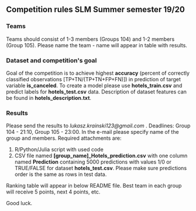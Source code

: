 ## Competition rules SLM Summer semester 19/20
### Teams
Teams should consist of 1-3 members (Groups 104) and 1-2 members (Group 105). Please name the team - name will appear in table with results.

### Dataset and competition's goal
Goal of the competition is to achieve highest **accuracy** (percent of correctly classified observations [TP+TN/(TP+TN+FP+FN)]) in prediction of target variable **is_canceled**. To create a model please use **hotels_train.csv** and predict labels for **hotels_test.csv** data. Description of dataset features can be found in **hotels_description.txt**.

### Results
Please send the results to _lukasz.krainski123@gmail.com_ . Deadlines: Group 104 - 21:10, Group 105 - 23:00. In the e-mail please specify name of the group and members. Required attachments are:
1. R/Python/Julia script with used code
2. CSV file named **[group_name]_Hotels_prediction.csv** with one column named **Prediction** containing 5000 predictions with values 1/0 or TRUE/FALSE for dataset **hotels_test.csv**. Please make sure predictions order is the same as rows in test data.  

Ranking table will appear in below README file. Best team in each group will receive 5 points, next 4 points, etc.

Good luck.
